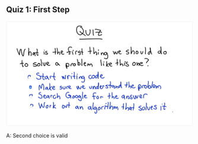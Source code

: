 ## Quiz 1: First Step

![alt text](./media/quiz-01-first-step.JPG "first step")

A: Second choice is valid
